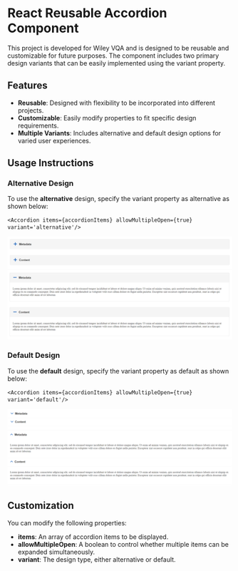 # React Reusable Accordion Component

This project is developed for Wiley VQA and is designed to be reusable and customizable for future purposes. The component includes two primary design variants that can be easily implemented using the variant property.

## Features

- **Reusable**: Designed with flexibility to be incorporated into different projects.
- **Customizable**: Easily modify properties to fit specific design requirements.
- **Multiple Variants**: Includes alternative and default design options for varied user experiences.


## Usage Instructions

### Alternative Design

To use the **alternative** design, specify the variant property as alternative as shown below:

```angular2html
<Accordion items={accordionItems} allowMultipleOpen={true} variant='alternative'/>
```

![alt text](./src/assets/git03.png)
![alt text](./src/assets/git04.png)


### Default Design

To use the **default** design, specify the variant property as default as shown below:

```angular2html
<Accordion items={accordionItems} allowMultipleOpen={true} variant='default'/>
```

![alt text](./src/assets/git01.png)
![alt text](./src/assets/git02.png)

## Customization

You can modify the following properties:

- **items**: An array of accordion items to be displayed.
- **allowMultipleOpen**: A boolean to control whether multiple items can be expanded simultaneously.
- **variant**: The design type, either alternative or default.